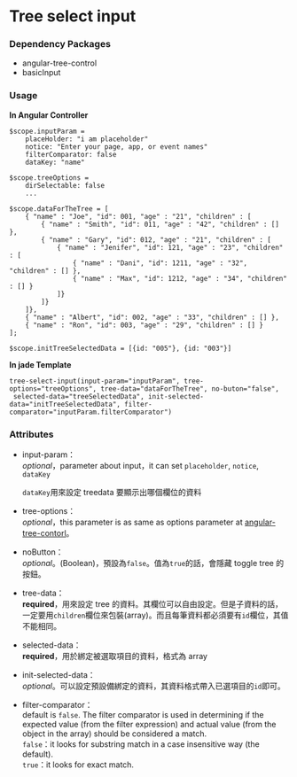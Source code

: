 # Tree select input
### Dependency Packages
* angular-tree-control
* basicInput

### Usage
**In Angular Controller**

	$scope.inputParam =
		placeHolder: "i am placeholder"
      	notice: "Enter your page, app, or event names"
		filterComparator: false
		dataKey: "name"

	$scope.treeOptions =
		dirSelectable: false
		...

	$scope.dataForTheTree = [
	    { "name" : "Joe", "id": 001, "age" : "21", "children" : [
	        { "name" : "Smith", "id": 011, "age" : "42", "children" : [] },
	        { "name" : "Gary", "id": 012, "age" : "21", "children" : [
	            { "name" : "Jenifer", "id": 121, "age" : "23", "children" : [
	                { "name" : "Dani", "id": 1211, "age" : "32", "children" : [] },
	                { "name" : "Max", "id": 1212, "age" : "34", "children" : [] }
	            ]}
	        ]}
	    ]},
	    { "name" : "Albert", "id": 002, "age" : "33", "children" : [] },
	    { "name" : "Ron", "id": 003, "age" : "29", "children" : [] }
	];
	
	$scope.initTreeSelectedData = [{id: "005"}, {id: "003"}]

**In jade Template**

    tree-select-input(input-param="inputParam", tree-options="treeOptions", tree-data="dataForTheTree", no-buton="false",
     selected-data="treeSelectedData", init-selected-data="initTreeSelectedData", filter-comparator="inputParam.filterComparator")

### Attributes
* input-param：  
	*optional*，parameter about input，it can set `placeholder`, `notice`, `dataKey`  
 	
	`dataKey`用來設定 treedata 要顯示出哪個欄位的資料
* tree-options：  
	*optional*，this parameter is as same as options parameter at [angular-tree-contorl](https://github.com/wix/angular-tree-control#usage)。

* noButton：  
	*optional*。(Boolean)，預設為`false`。值為`true`的話，會隱藏 toggle tree 的按鈕。

* tree-data：  
	**required**，用來設定 tree 的資料。其欄位可以自由設定。但是子資料的話，一定要用`children`欄位來包裝(array)。而且每筆資料都必須要有`id`欄位，其值不能相同。
* selected-data：  
	**required**，用於綁定被選取項目的資料，格式為 array
* init-selected-data：  
	*optional*。可以設定預設備綁定的資料，其資料格式帶入已選項目的`id`即可。

* filter-comparator：  
 default is `false`. The filter comparator is used in determining if the expected value (from the filter expression) and actual value (from the object in the array) should be considered a match.  
	`false`：it looks for substring match in a case insensitive way (the default).  
	`true`：it looks for exact match. 
